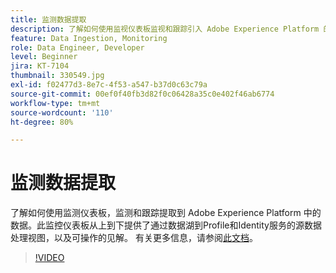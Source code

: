 ```yaml
---
title: 监测数据提取
description: 了解如何使用监视仪表板监视和跟踪引入 Adobe Experience Platform 的数据。此监视仪表板在源、数据流和数据流运行级别针对通过数据湖对 Profile 和 Identity Services 的源数据处理提供自上而下的视图，并及时提供可操作的建议。
feature: Data Ingestion, Monitoring
role: Data Engineer, Developer
level: Beginner
jira: KT-7104
thumbnail: 330549.jpg
exl-id: f02477d3-8e7c-4f53-a547-b37d0c63c79a
source-git-commit: 00ef0f40fb3d82f0c06428a35c0e402f46ab6774
workflow-type: tm+mt
source-wordcount: '110'
ht-degree: 80%

---
```


# 监测数据提取

了解如何使用监测仪表板，监测和跟踪提取到 Adobe Experience Platform 中的数据。此监控仪表板从上到下提供了通过数据湖到Profile和Identity服务的源数据处理视图，以及可操作的见解。 有关更多信息，请参阅[此文档](https://experienceleague.adobe.com/docs/experience-platform/dataflows/ui/monitor-sources.html)。

>[!VIDEO](https://video.tv.adobe.com/v/331776?learn=on)
